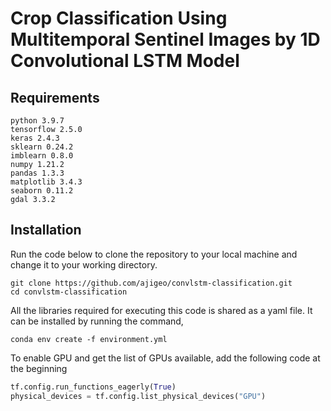 # Crop Classification Using Multitemporal Sentinel Images by 1D Convolutional LSTM Model

## Requirements
```
python 3.9.7
tensorflow 2.5.0
keras 2.4.3
sklearn 0.24.2
imblearn 0.8.0
numpy 1.21.2
pandas 1.3.3
matplotlib 3.4.3
seaborn 0.11.2
gdal 3.3.2
```
## Installation

Run the code below to clone the repository to your local machine and change it to your working directory.
```
git clone https://github.com/ajigeo/convlstm-classification.git
cd convlstm-classification
```

All the libraries required for executing this code is shared as a yaml file. It can be installed by running the command,
```
conda env create -f environment.yml
```
To enable GPU and get the list of GPUs available, add the following code at the beginning
```python
tf.config.run_functions_eagerly(True)
physical_devices = tf.config.list_physical_devices("GPU")
```

